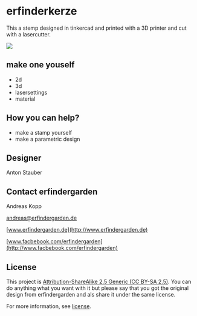 # erfinderkerze

This a stemp designed in tinkercad and printed with a 3D printer and cut with a lasercutter.


![](stempel.jpg)



## make one youself


* 2d
* 3d
* lasersettings 
* material

## How you can help?

* make a stamp yourself
* make a parametric design

## Designer

Anton Stauber


## Contact erfindergarden

Andreas Kopp

[andreas@erfindergarden.de](mailto:andreas@erfindergarden.de)

[www.erfindergarden.de](http://www.erfindergarden.de)

[www.facbebook.com/erfindergarden](http://www.facbebook.com/erfindergarden)

 
## License

This project is [Attribution-ShareAlike 2.5 Generic (CC BY-SA 2.5)](https://creativecommons.org/licenses/by-sa/2.5/). You can do anything what you want with it but please say that you got the original design from erfindergarden and als share it under the same license. 

For more information, see [license](license.md). 